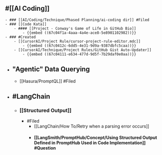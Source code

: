 ## #[[AI Coding]]
	- ### [[AI/Coding/Technique/Phased Planning/ai-coding dir]] #Filed
	- ### [[Code Kata]]
		- #### [[Project - Conway's Game of Life in GitHub Bio]]
			- {{embed ((67c04f1a-4aaa-4a4e-ace8-5e8901102982))}}
	- ### #Created
		- [[CursorAI/Project Rule/cursor-project-rule-editor.mdc]]
			- {{embed ((67c0412c-6dd5-4e31-9d9a-9387dbfc5caa))}}
		- [[CursorAI/Technique/Project Rules/GitHub Gist Auto-Updater]]
			- {{embed ((67c04111-e634-477d-9d5f-7b29daf0e0aa))}}
- ## "Agentic" Data Querying
	- [[Hasura/PromptQL]] #Filed
- ## #LangChain
	- ### [[Structured Output]]
		- #Filed
			- [[LangChain/How To/Retry when a parsing error occurs]]
			- #### [[LangSmith/PromptHub/Concept/Using Structured Output Defined in PromptHub Used in Code Implementation]] #Question